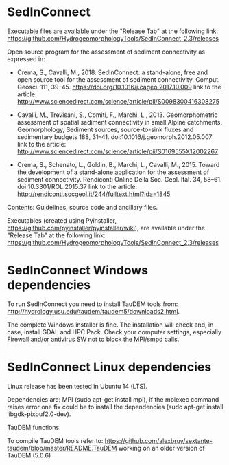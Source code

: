 # SedInConnect
Executable files are available under the "Release Tab" at the following link: https://github.com/HydrogeomorphologyTools/SedInConnect_2.3/releases

Open source program for the assessment of sediment connectivity as expressed in:

 - Crema, S., Cavalli, M., 2018. SedInConnect: a stand-alone, free and open source tool for the assessment of sediment connectivity. Comput. Geosci. 111, 39–45. https://doi.org/10.1016/j.cageo.2017.10.009
   link to the article: http://www.sciencedirect.com/science/article/pii/S0098300416308275

 - Cavalli, M., Trevisani, S., Comiti, F., Marchi, L., 2013. Geomorphometric assessment of spatial sediment connectivity in small Alpine catchments. Geomorphology, Sediment sources, source-to-sink fluxes and sedimentary budgets 188, 31–41. doi:10.1016/j.geomorph.2012.05.007
   link to the article: http://www.sciencedirect.com/science/article/pii/S0169555X12002267
   
 - Crema, S., Schenato, L., Goldin, B., Marchi, L., Cavalli, M., 2015. Toward the development of a stand-alone application for the assessment of sediment connectivity. Rendiconti Online Della Soc. Geol. Ital. 34, 58–61. doi:10.3301/ROL.2015.37
   link to the article: http://rendiconti.socgeol.it/244/fulltext.html?ida=1845


Contents:
Guidelines, source code and ancillary files.

Executables (created using Pyinstaller, https://github.com/pyinstaller/pyinstaller/wiki), are available under the "Release Tab" at the following link: https://github.com/HydrogeomorphologyTools/SedInConnect_2.3/releases


# SedInConnect Windows dependencies

To run SedInConnect you need to install TauDEM tools from: http://hydrology.usu.edu/taudem/taudem5/downloads2.html.

The complete Windows installer is fine. The installation will check and, in case, install GDAL and HPC Pack. Check your computer settings, especially Firewall and/or antivirus SW not to block the MPI/smpd calls.


# SedInConnect Linux dependencies

Linux release has been tested in Ubuntu 14 (LTS).

Dependencies are:
MPI (sudo apt-get install mpi), if the mpiexec command raises error one fix could be to install the dependencies (sudo apt-get install libgdk-pixbuf2.0-dev).

TauDEM functions.

To compile TauDEM tools refer to:
https://github.com/alexbruy/sextante-taudem/blob/master/README.TauDEM
working on an older version of TauDEM (5.0.6)